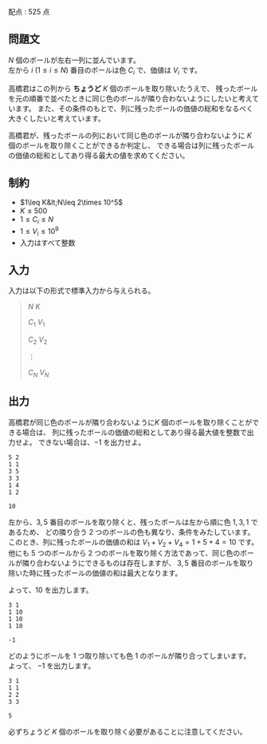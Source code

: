 配点 : $525$ 点

## 問題文

$N$ 個のボールが左右一列に並んでいます。<br>
左から $i$ $(1\leq i\leq N)$ 番目のボールは色 $C_i$ で、価値は $V_i$ です。

高橋君はこの列から **ちょうど**  $K$ 個のボールを取り除いたうえで、
残ったボールを元の順番で並べたときに同じ色のボールが隣り合わないようにしたいと考えています。
また、その条件のもとで、列に残ったボールの価値の総和をなるべく大きくしたいと考えています。

高橋君が、残ったボールの列において同じ色のボールが隣り合わないように $K$ 個のボールを取り除くことができるか判定し、
できる場合は列に残ったボールの価値の総和としてあり得る最大の値を求めてください。

## 制約

- $1\leq K&lt;N\leq 2\times 10^5$
- $K\leq 500$
- $1\leq C_i\leq N$
- $1\leq V_i\leq 10^9$
- 入力はすべて整数

## 入力

入力は以下の形式で標準入力から与えられる。

> $N$ $K$
> 
> $C_1$ $V_1$
> 
> $C_2$ $V_2$
> 
> $\vdots$
> 
> $C_N$ $V_N$

## 出力

高橋君が同じ色のボールが隣り合わないように$K$ 個のボールを取り除くことができる場合は、
列に残ったボールの価値の総和としてあり得る最大値を整数で出力せよ。
できない場合は、$-1$ を出力せよ。

```input1
5 2
1 1
3 5
3 3
1 4
1 2
```

```output1
10
```

左から、$3,5$ 番目のボールを取り除くと、残ったボールは左から順に色 $1,3,1$ であるため、
どの隣り合う $2$ つのボールの色も異なり、条件をみたしています。 <br>
このとき、列に残ったボールの価値の和は $V_1+V_2+V_4=1+5+4=10$ です。<br>
他にも $5$ つのボールから $2$ つのボールを取り除く方法であって、同じ色のボールが隣り合わないようにできるものは存在しますが、
$3,5$ 番目のボールを取り除いた時に残ったボールの価値の和は最大となります。

よって、$10$ を出力します。

```input2
3 1
1 10
1 10
1 10
```

```output2
-1
```

どのようにボールを $1$ つ取り除いても色 $1$ のボールが隣り合ってしまいます。<br>
よって、 $-1$ を出力します。

```input3
3 1
1 1
2 2
3 3
```

```output3
5
```

必ずちょうど $K$ 個のボールを取り除く必要があることに注意してください。
